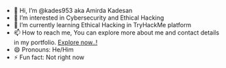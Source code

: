 - 👋 Hi, I’m @kades953 aka Amirda Kadesan
- 👀 I’m interested in Cybersecurity and Ethical Hacking
- 🌱 I’m currently learning Ethical Hacking in TryHackMe platform
- 📫 How to reach me, You can explore more about me and contact details in my portfolio. [Explore now..!](https://amirdakadesan.vercel.app)
- 😄 Pronouns: He/Him
- ⚡ Fun fact: Not right now

<!---
kades953/kades953 is a ✨ special ✨ repository because its `README.md` (this file) appears on your GitHub profile.
You can click the Preview link to take a look at your changes.
--->
